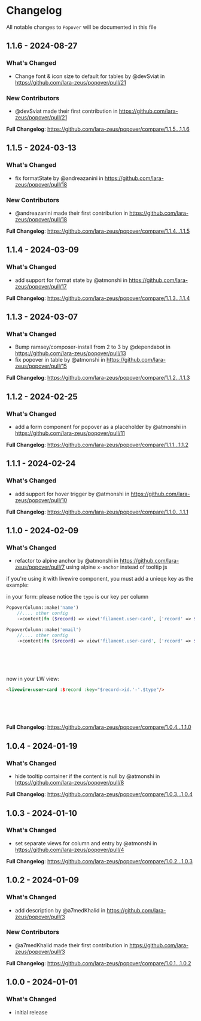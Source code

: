 # Changelog

All notable changes to `Popover` will be documented in this file

## 1.1.6 - 2024-08-27

### What's Changed

* Change font & icon size to default for tables by @devSviat in https://github.com/lara-zeus/popover/pull/21

### New Contributors

* @devSviat made their first contribution in https://github.com/lara-zeus/popover/pull/21

**Full Changelog**: https://github.com/lara-zeus/popover/compare/1.1.5...1.1.6

## 1.1.5 - 2024-03-13

### What's Changed

* fix formatState by @andreazanini in https://github.com/lara-zeus/popover/pull/18

### New Contributors

* @andreazanini made their first contribution in https://github.com/lara-zeus/popover/pull/18

**Full Changelog**: https://github.com/lara-zeus/popover/compare/1.1.4...1.1.5

## 1.1.4 - 2024-03-09

### What's Changed

* add support for format state by @atmonshi in https://github.com/lara-zeus/popover/pull/17

**Full Changelog**: https://github.com/lara-zeus/popover/compare/1.1.3...1.1.4

## 1.1.3 - 2024-03-07

### What's Changed

* Bump ramsey/composer-install from 2 to 3 by @dependabot in https://github.com/lara-zeus/popover/pull/13
* fix popover in table by @atmonshi in https://github.com/lara-zeus/popover/pull/15

**Full Changelog**: https://github.com/lara-zeus/popover/compare/1.1.2...1.1.3

## 1.1.2 - 2024-02-25

### What's Changed

* add a form component for popover as a placeholder by @atmonshi in https://github.com/lara-zeus/popover/pull/11

**Full Changelog**: https://github.com/lara-zeus/popover/compare/1.1.1...1.1.2

## 1.1.1 - 2024-02-24

### What's Changed

* add support for hover trigger by @atmonshi in https://github.com/lara-zeus/popover/pull/10

**Full Changelog**: https://github.com/lara-zeus/popover/compare/1.1.0...1.1.1

## 1.1.0 - 2024-02-09

### What's Changed

* refactor to alpine anchor by @atmonshi in https://github.com/lara-zeus/popover/pull/7
  using alpine `x-anchor` instead of tooltip js

if you're using it with livewire component, you must add a unieqe key as the example:

in your form:
please notice the `type` is our key per column

```php
PopoverColumn::make('name')
    //.... other config
    ->content(fn ($record) => view('filament.user-card', ['record' => $record, 'type' => 'name'])),

PopoverColumn::make('email')
    //.... other config
    ->content(fn ($record) => view('filament.user-card', ['record' => $record, 'type' => 'email'])),







```
now in your LW view:

```html
<livewire:user-card :$record :key="$record->id.'-'.$type"/>







```
**Full Changelog**: https://github.com/lara-zeus/popover/compare/1.0.4...1.1.0

## 1.0.4 - 2024-01-19

### What's Changed

* hide tooltip container if the content is null by @atmonshi in https://github.com/lara-zeus/popover/pull/8

**Full Changelog**: https://github.com/lara-zeus/popover/compare/1.0.3...1.0.4

## 1.0.3 - 2024-01-10

### What's Changed

* set separate views for column and entry by @atmonshi in https://github.com/lara-zeus/popover/pull/4

**Full Changelog**: https://github.com/lara-zeus/popover/compare/1.0.2...1.0.3

## 1.0.2 - 2024-01-09

### What's Changed

* add description by @a7medKhalid in https://github.com/lara-zeus/popover/pull/3

### New Contributors

* @a7medKhalid made their first contribution in https://github.com/lara-zeus/popover/pull/3

**Full Changelog**: https://github.com/lara-zeus/popover/compare/1.0.1...1.0.2

## 1.0.0 - 2024-01-01

### What's Changed

- initial release
